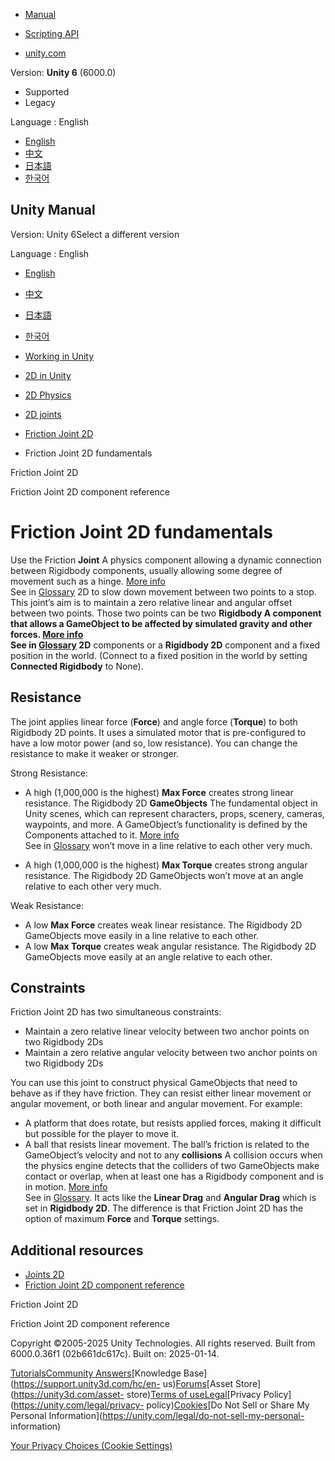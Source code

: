 [](https://docs.unity3d.com)

  * [Manual](../Manual/index.html)
  * [Scripting API](../ScriptReference/index.html)

  * [unity.com](https://unity.com/)

Version: **Unity 6** (6000.0)

  * Supported
  * Legacy

Language : English

  * [English](/Manual/2d-physics/joints/friction-joint-2d-fundamentals.html)
  * [中文](/cn/current/Manual/2d-physics/joints/friction-joint-2d-fundamentals.html)
  * [日本語](/ja/current/Manual/2d-physics/joints/friction-joint-2d-fundamentals.html)
  * [한국어](/kr/current/Manual/2d-physics/joints/friction-joint-2d-fundamentals.html)

[](https://docs.unity3d.com)

## Unity Manual

Version: Unity 6Select a different version

Language : English

  * [English](/Manual/2d-physics/joints/friction-joint-2d-fundamentals.html)
  * [中文](/cn/current/Manual/2d-physics/joints/friction-joint-2d-fundamentals.html)
  * [日本語](/ja/current/Manual/2d-physics/joints/friction-joint-2d-fundamentals.html)
  * [한국어](/kr/current/Manual/2d-physics/joints/friction-joint-2d-fundamentals.html)

  * [Working in Unity](../../working-in-unity.html)
  * [2D in Unity](../../Unity2D.html)
  * [2D Physics](../../2d-physics/2d-physics.html)
  * [2D joints](../../2d-physics/joints/2d-joints-landing.html)
  * [Friction Joint 2D](../../2d-physics/joints/friction-joint-2d-landing.html)
  * Friction Joint 2D fundamentals

[](../../2d-physics/joints/friction-joint-2d-landing.html)

Friction Joint 2D

[](../../2d-physics/joints/friction-joint-2d-reference.html)

Friction Joint 2D component reference

# Friction Joint 2D fundamentals

Use the Friction **Joint** A physics component allowing a dynamic connection
between Rigidbody components, usually allowing some degree of movement such as
a hinge. [More info](../../Joints.html)  
See in [Glossary](../../Glossary.html#joint) 2D to slow down movement between
two points to a stop. This joint’s aim is to maintain a zero relative linear
and angular offset between two points. Those two points can be two
****Rigidbody** A component that allows a GameObject to be affected by
simulated gravity and other forces. [More info](../../class-Rigidbody.html)  
See in [Glossary](../../Glossary.html#Rigidbody) 2D** components or a
**Rigidbody 2D** component and a fixed position in the world. (Connect to a
fixed position in the world by setting **Connected Rigidbody** to None).

## Resistance

The joint applies linear force (**Force**) and angle force (**Torque**) to
both Rigidbody 2D points. It uses a simulated motor that is pre-configured to
have a low motor power (and so, low resistance). You can change the resistance
to make it weaker or stronger.

Strong Resistance:

  * A high (1,000,000 is the highest) **Max Force** creates strong linear resistance. The Rigidbody 2D **GameObjects** The fundamental object in Unity scenes, which can represent characters, props, scenery, cameras, waypoints, and more. A GameObject’s functionality is defined by the Components attached to it. [More info](../../class-GameObject.html)  
See in [Glossary](../../Glossary.html#GameObject) won’t move in a line
relative to each other very much.

  * A high (1,000,000 is the highest) **Max Torque** creates strong angular resistance. The Rigidbody 2D GameObjects won’t move at an angle relative to each other very much.

Weak Resistance:

  * A low **Max Force** creates weak linear resistance. The Rigidbody 2D GameObjects move easily in a line relative to each other.
  * A low **Max Torque** creates weak angular resistance. The Rigidbody 2D GameObjects move easily at an angle relative to each other.

## Constraints

Friction Joint 2D has two simultaneous constraints:

  * Maintain a zero relative linear velocity between two anchor points on two Rigidbody 2Ds
  * Maintain a zero relative angular velocity between two anchor points on two Rigidbody 2Ds

You can use this joint to construct physical GameObjects that need to behave
as if they have friction. They can resist either linear movement or angular
movement, or both linear and angular movement. For example:

  * A platform that does rotate, but resists applied forces, making it difficult but possible for the player to move it.
  * A ball that resists linear movement. The ball’s friction is related to the GameObject’s velocity and not to any **collisions** A collision occurs when the physics engine detects that the colliders of two GameObjects make contact or overlap, when at least one has a Rigidbody component and is in motion. [More info](../../CollidersOverview.html)  
See in [Glossary](../../Glossary.html#Collision). It acts like the **Linear
Drag** and **Angular Drag** which is set in **Rigidbody 2D**. The difference
is that Friction Joint 2D has the option of maximum **Force** and **Torque**
settings.

## Additional resources

  * [Joints 2D](./2d-joints-landing.html)
  * [Friction Joint 2D component reference](friction-joint-2d-reference.html)

[](../../2d-physics/joints/friction-joint-2d-landing.html)

Friction Joint 2D

[](../../2d-physics/joints/friction-joint-2d-reference.html)

Friction Joint 2D component reference

Copyright ©2005-2025 Unity Technologies. All rights reserved. Built from
6000.0.36f1 (02b661dc617c). Built on: 2025-01-14.

[Tutorials](https://learn.unity.com/)[Community
Answers](https://answers.unity3d.com)[Knowledge
Base](https://support.unity3d.com/hc/en-
us)[Forums](https://forum.unity3d.com)[Asset Store](https://unity3d.com/asset-
store)[Terms of
use](https://docs.unity3d.com/Manual/TermsOfUse.html)[Legal](https://unity.com/legal)[Privacy
Policy](https://unity.com/legal/privacy-
policy)[Cookies](https://unity.com/legal/cookie-policy)[Do Not Sell or Share
My Personal Information](https://unity.com/legal/do-not-sell-my-personal-
information)

[Your Privacy Choices (Cookie Settings)](javascript:void\(0\);)


